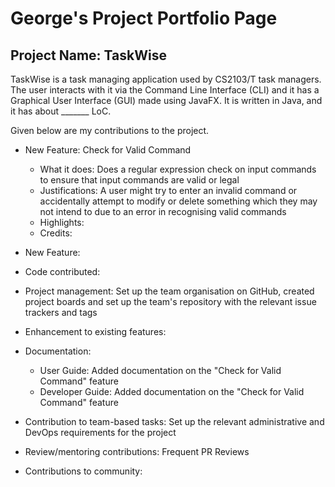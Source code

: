 # George's Project Portfolio Page

## Project Name: TaskWise
TaskWise is a task managing application used by CS2103/T task managers.
The user interacts with it via the Command Line Interface (CLI) and it has a Graphical User
Interface (GUI) made using JavaFX. It is written in Java, and it has about _______ LoC.

Given below are my contributions to the project.

* New Feature: Check for Valid Command
  * What it does: Does a regular expression check on input commands to ensure that input commands are valid or legal
  * Justifications: A user might try to enter an invalid command or accidentally attempt to modify or delete something 
    which they may not intend to due to an error in recognising valid commands
  * Highlights: 
  * Credits:
* New Feature:

* Code contributed: 

* Project management: Set up the team organisation on GitHub, created project boards and set up the team's repository 
  with the relevant issue trackers and tags
* Enhancement to existing features:
* Documentation:
  * User Guide: Added documentation on the "Check for Valid Command" feature
  * Developer Guide: Added documentation on the "Check for Valid Command" feature
* Contribution to team-based tasks: Set up the relevant administrative and DevOps requirements for the project
* Review/mentoring contributions: Frequent PR Reviews
* Contributions to community:
